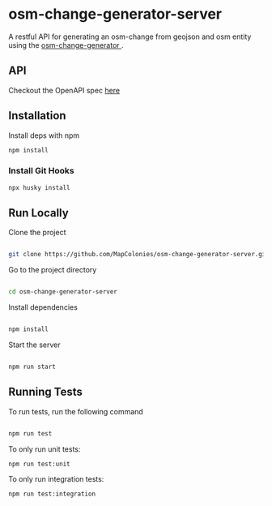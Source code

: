 # osm-change-generator-server

A restful API for generating an osm-change from geojson and osm entity using the [osm-change-generator
](https://github.com/MapColonies/osm-change-generator).

## API 
Checkout the OpenAPI spec [here](/openapi3.yaml)

## Installation

Install deps with npm

```bash
npm install
```

### Install Git Hooks
```bash
npx husky install
```

## Run Locally

Clone the project

```bash

git clone https://github.com/MapColonies/osm-change-generator-server.git

```

Go to the project directory

```bash

cd osm-change-generator-server

```

Install dependencies

```bash

npm install

```

Start the server

```bash

npm run start

```

## Running Tests

To run tests, run the following command

```bash

npm run test

```

To only run unit tests:
```bash
npm run test:unit
```

To only run integration tests:
```bash
npm run test:integration
```
